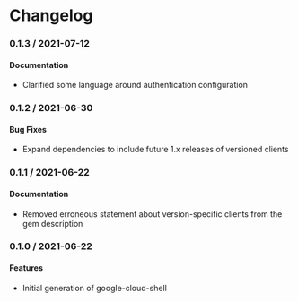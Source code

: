 # Changelog

### 0.1.3 / 2021-07-12

#### Documentation

* Clarified some language around authentication configuration

### 0.1.2 / 2021-06-30

#### Bug Fixes

* Expand dependencies to include future 1.x releases of versioned clients

### 0.1.1 / 2021-06-22

#### Documentation

* Removed erroneous statement about version-specific clients from the gem description

### 0.1.0 / 2021-06-22

#### Features

* Initial generation of google-cloud-shell
